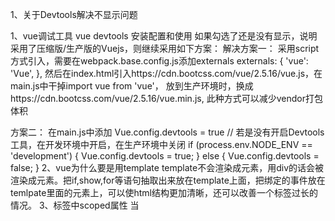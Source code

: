 1、关于Devtools解决不显示问题
 
1、vue调试工具 vue devtools 安装配置和使用
如果勾选了还是没有显示，说明采用了压缩版/生产版的Vuejs，则继续采用如下方案：
解决方案一：
采用script方式引入，需要在webpack.base.config.js添加externals
externals: {
   'vue': 'Vue',
},
然后在index.html引入https://cdn.bootcss.com/vue/2.5.16/vue.js，在main.js中干掉import vue from 'vue'，
放到生产环境时，换成https://cdn.bootcss.com/vue/2.5.16/vue.min.js,
此种方式可以减少vendor打包体积
 
方案二：
在main.js中添加
Vue.config.devtools = true
// 若是没有开启Devtools工具，在开发环境中开启，在生产环境中关闭
if (process.env.NODE_ENV == 'development') {
   Vue.config.devtools = true;
} else {
   Vue.config.devtools = false;
}
2、vue为什么要是用template
template不会渲染成元素，用div的话会被渲染成元素。把if,show,for等语句抽取出来放在template上面，把绑定的事件放在temlpate里面的元素上，可以使html结构更加清晰，还可以改善一个标签过长的情况。
3、标签中scoped属性
当 <style> 标签有 scoped 属性时，它的CSS 只作用于当前组件中的元素。

Vue父子间通信
语雀文档：https://www.yuque.com/docs/share/4167c387-2ef3-4cf4-bacc-6d2e6d2251d2?# 《学习笔记》

vscode链接Git初始化
 git config --global user.email "you@example.com"
  git config --global user.name "Your Name"


1.完成培训视频学习，并撰写相关学习笔记0708强国培训学习笔记 。
2.完成培训考试。
3.雏鹰4班分享环节代表小组，制作售后模块分享PPT并完成售后模块的分享。
4.详解vue中的ref和$refs的使用：
目的：获取dom
$("#id").text('xxx')   // 使用Jquery
document.getElementById("id")  // 使用原生Dom
使用VUE:通过在dom或组件上面注册ref，然后使用对象refs来进行调用。（）
尽管存在 prop 和事件，有的时候你仍可能需要在 JavaScript 里直接访问一个子组件。为了达到这个目的，你可以通过 ref 这个 attribute 为子组件赋予一个 ID 引用。例如：
<base-input ref="usernameInput"></base-input>
现在在你已经定义了这个 ref 的组件里，你可以使用：
this.$refs.usernameInput
来访问这个 <base-input> 实例，以便不时之需。比如程序化地从一个父级组件聚焦这个输入框。在刚才那个例子中，该 <base-input> 组件也可以使用一个类似的 ref 提供对内部这个指定元素的访问，例如：
<input ref="input">
甚至可以通过其父级组件定义方法：
methods: {
  // 用来从父级组件聚焦输入框
  focus: function () {
    this.$refs.input.focus()
  }
}
这样就允许父级组件通过下面的代码聚焦 <base-input> 里的输入框：
this.$refs.usernameInput.focus()

// 备份二
 // 供应商名称
            <el-table-column prop="providerName" :label="$t('purchaseProvider.supplierName')"
                             align="center" width="150" sortable>
            </el-table-column>
            // 供应商编号
            <el-table-column prop="providerNo" :label="$t('purchaseProvider.supplierCode')"
                             align="center" width="130" sortable>
            </el-table-column>
            // 线上供货渠道
            <el-table-column prop="platformId" :label="$t('purchaseProvider.onlineSupplyChannels')"
                             align="center" width="150" sortable>
            </el-table-column>
            // 联系人
            <el-table-column prop="contact" :label="$t('purchaseProvider.contactPerson')"
                             align="center" width="100" sortable>
            </el-table-column>
            // 手机
            <el-table-column prop="mobile" :label="$t('purchaseProvider.mobilePhone')"
                             align="center" width="150" sortable>
            </el-table-column>
            // 固话
            <el-table-column prop="telno" :label="$t('purchaseProvider.telephone')"
                             align="center" width="100" sortable>
            </el-table-column>
            // 邮箱
            <el-table-column prop="email" :label="$t('purchaseProvider.email')"
                             align="center" width="100" sortable>
            </el-table-column>
            // QQ
            <el-table-column prop="qq" label="QQ" align="center" >
            </el-table-column>
            // 旺旺
            <el-table-column prop="wangwang" :label="$t('purchaseProvider.wantWant')"
                             align="center" width="100" >
            </el-table-column>
            // 传真
            <el-table-column prop="fax" :label="$t('purchaseProvider.fax')"
                             align="center" width="100" >
            </el-table-column>
            // 地址
            <el-table-column prop="address" :label="$t('purchaseProvider.address')"
                             align="center" width="300" >
              <template slot-scope="scope">
                {{getCountryName(scope.row.country)}} {{scope.row.province}} {{scope.row.city}} {{scope.row.district}} {{scope.row.address}}
              </template>
            </el-table-column>
            // 邮编
            <el-table-column prop="zip" :label="$t('purchaseProvider.postCode')" align="center" width="100">
            </el-table-column>
            // 自定义属性1
            <el-table-column prop="prop1" :label="$t('purchaseProvider.customAttribute1')" align="center" width="100">
            </el-table-column>
            // 自定义属性2
            <el-table-column prop="prop2" :label="$t('purchaseProvider.customAttribute2')" align="center" width="100">
            </el-table-column>
            // 自定义属性3
            <el-table-column prop="prop3" :label="$t('purchaseProvider.customAttribute3')" align="center" width="100">
            </el-table-column>
            // 自定义属性4
            <el-table-column prop="prop4" :label="$t('purchaseProvider.customAttribute4')" align="center" width="100">
            </el-table-column>
            // 启用状态
            <el-table-column prop="deleted" :label="$t('purchaseProvider.enableStatus')" align="center" width="100" sortable>
              <template slot-scope="scope">
                {{scope.row.deleted === 0?$t('purchaseProvider.enable'):$t('purchaseProvider.deactivate')}}
              </template>
            </el-table-column>
            // 备注
            <el-table-column prop="remark" :label="$t('purchaseProvider.remark')" align="center" width="100">
            </el-table-column>
            // 创建时间
            <el-table-column prop="created" width="150" :label="$t('purchaseProvider.createdTime')"
                             align="center" sortable>
            </el-table-column>


            // 备份二

            <el-tabs v-model="activeTag" @tab-click="changeTab">
            <el-tab-pane :label="$t('goodsSuite.specTag')" name="0">
              <SubTable :table-data="suiteDetailList" :table-title="specTitle"
                        :currency="currency"></SubTable>
            </el-tab-pane>
            <el-tab-pane :label="$t('goodsSuite.logTag')" name="1">
              <SubTable :table-data="suiteLogList" :table-title="suiteLogTitle"></SubTable>
            </el-tab-pane>
            </el-tabs>


typeof null的值; // object
typeof undefined的值; // undefined
typeof NaN的值; number
typeof []的值 // object
typeof {}的值 // object

哪些操作会造成内存泄漏:

第一种情况是我们由于使用未声明的变量，而意外的创建了一个全局变量，而使这个变量一直留在内存中无法被回收。

第二种情况是我们设置了 setInterval 定时器，而忘记取消它，如果循环函数有对外部变量的引用的话，那么这个变量会被一直留
在内存中，而无法被回收。

第三种情况是我们获取一个 DOM 元素的引用，而后面这个元素被删除，由于我们一直保留了对这个元素的引用，所以它也无法被回
收。

第四种情况是不合理的使用闭包，从而导致某些变量一直被留在内存当中。

深浅拷贝区别，手写深拷贝。如何对function进行拷贝:


// 浅拷贝的实现：
function shallowCopy(object) {
  // 只拷贝对象
  if (!object || typeof object !== "object") return;
  // 根据object的类型判断来创建一个数组或者对象
  let newObject = Array.isArray(object) ? [] : {};
  // 遍历object，并且判断object的属性才拷贝
  for (let key in object) {
    if (object.hasOwnProperty(key)) {
      newObject[key] = object[key];
    }
  }
  return newObject;
}

// 深拷贝的实现：
function deepCopy(object) {
  if (!object || typeof object !== "object") return;
  let newObjcet = Array.isArray(object) ? [] : {};
  for (let key in object) {
    if (object.hasOwnProperty(key)) {
      newObjcet[key] = 
      typeof object[key] === "object" ? deepCopy(object[key]) : object[key];
    }
  }
  return newObject;
}


Number.EPSILON
浮点数的存储
JavaScript 如何存储小数。和其它语言如 Java 和 Python 不同，JavaScript 中所有数字包括整数和小数都只有一种类型 — Number。
相同点在于他们的实现遵循 IEEE 754 标准，使用 64 位固定长度来表示，也就是标准的 double 双精度浮点数来表示。

解决：
1.升阶
2.左边两数计算与右边结果相减如果小于es6的Number.EPSILON的话，认定两遍相等。

大数危机：
要想解决大数的问题你可以引用第三方库 bignumber.js，原理是把所有数字当作字符串，重新实现了计算逻辑，缺点是性能比原生的差很多。
现在 TC39 已经有一个 Stage 3 的提案 proposal bigint，大数问题有望彻底解决。

进程 ，资源分配的基本单位
进程控制块 (Process Control Block, PCB) 描述进程的基本信息和运行状态，所谓的创建进程和撤销进程，都是指对 PCB 的操作。

调度算法：
1.1 先来先服务 first-come first-serverd（FCFS）

非抢占式的调度算法，按照请求的顺序进行调度。

有利于长作业，但不利于短作业，因为短作业必须一直等待前面的长作业执行完毕才能执行，而长作业又需要执行很长时间，造成了短作业等待时间过长。

1.2 短作业优先 shortest job first（SJF）

非抢占式的调度算法，按估计运行时间最短的顺序进行调度。

长作业有可能会饿死，处于一直等待短作业执行完毕的状态。因为如果一直有短作业到来，那么长作业永远得不到调度。

1.3 最短剩余时间优先 shortest remaining time next（SRTN）

最短作业优先的抢占式版本，按剩余运行时间的顺序进行调度。 当一个新的作业到达时，其整个运行时间与当前进程的剩余时间作比较。如果新的进程需要的时间更少，则挂起当前进程，运行新的进程。否则新的进程等待。

1.4 时间片轮转

将所有就绪进程按 FCFS 的原则排成一个队列，每次调度时，把 CPU 时间分配给队首进程，该进程可以执行一个时间片。当时间片用完时，由计时器发出时钟中断，调度程序便停止该进程的执行，并将它送往就绪队列的末尾，同时继续把 CPU 时间分配给队首的进程。

时间片轮转算法的效率和时间片的大小有很大关系：

因为进程切换都要保存进程的信息并且载入新进程的信息，如果时间片太小，会导致进程切换得太频繁，在进程切换上就会花过多时间。
而如果时间片过长，那么实时性就不能得到保证。


线程，独立调度的基本单位
一个进程中可以有多个线程，它们共享进程资源。
QQ 和浏览器是两个进程，浏览器进程里面有很多线程，例如 HTTP 请求线程、事件响应线程、渲染线程等等，线程的并发执行使得在浏览器中点击一个新链接从而发起 HTTP 请求时，浏览器还可以响应用户的其它事件。

api的设计原则：create destory wait 暂停-》恢复
进程与线程的区别

进程通信：管道、消息队列、socket套接字、共享内存、信号、信号量


canvas和svg的区别？什么是矢量图？svg的优势？

矢量图形是计算机图形学中用点、直线或者多边形等基于数学方程的几何图元表示图像。

Canvas 是一种通过 JavaScript 来绘制 2D 图形的方法。Canvas 是逐像素来进行渲染的，因此当我们对 Canvas 进行缩放时，
会出现锯齿或者失真的情况。
 
SVG 是一种使用 XML 描述 2D 图形的语言。SVG 基于 XML，这意味着 SVG DOM 中的每个元素都是可用的。我们可以为某个元素
附加 JavaScript 事件监听函数。并且 SVG 保存的是图形的绘制方法，因此当 SVG 图形缩放时并不会失真。

Canvas适用场景
Canvas提供的功能更原始，适合像素处理，动态渲染和大数据量绘制
（Canvas是基于位图的图像，它不能够改变大小，只能缩放显示；所以说Canvas更适合用来实现类似于Flash能做的事情）
SVG适用场景
SVG功能更完善，适合静态图片展示，高保真文档查看和打印的应用场景
（SVG更适合用来做动态交互，而且SVG绘图很容易编辑，只需要增加或移除相应的元素就可以了。）



如何用css写一个扇形、用css写一个三角形。
.triangle{
  position: absolute;
  width:0;
  height: 0;
  border-width:0 10px 10px 10px;
  border-style: solid;
  border-color: transparent transparent white transparent;
}

    .shanxing { 
      position:absolute;
      width: 0;
      height: 0;
      border-width:100px;
      border-style:solid;
      border-color:transparent;
      border-top-color:#f00;
      border-radius:100px;  
      }

/*二值语法纵向横向*/
/*三值语法上横向下*/

了解CSSmodule吗？如何避免css的属性污染？(所有的类名和动画名称默认都有各自的作用域的CSS文件)

CSS模块化： 使用CSS并使用JS来管理样式依赖，CSS Modules能最大化地结合现有CSS生态和JS模块化能力。
发布时依旧编译出单独的 JS 和 CSS。

CSS Modules 实现了以下几点：
所有样式都是 local 的，解决了命名冲突和全局污染问题
class 名生成规则配置灵活，可以此来压缩 class 名（自动生成class名并且用算法生成了一个序列码，保证了唯一性）
只需引用组件的 JS 就能搞定组件所有的 JS 和 CSS
依然是 CSS，几乎 0 学习成本。

使用了 CSS Modules 后，就相当于给每个 class 名外加加了一个 :local，以此来实现样式的局部化，如果你想切换到全局模式，使用对应的 :global。
.normal {
  color: green;
}

/* 以上与下面等价 */
:local(.normal) {
  color: green; 
}

/* 定义全局样式 */
:global(.btn) {
  color: red;
}

/* 定义多个全局样式 */
:global {
  .link {
    color: green;
  }
  .box {
    color: yellow;
  }
}

Compose 来组合样式
对于样式复用，CSS Modules 只提供了唯一的方式来处理：composes 组合
/* components/Button.css */
.base { /* 所有通用的样式 */ }

.normal {
  composes: base;
  /* normal 其它样式 */
}

.disabled {
  composes: base;
  /* disabled 其它样式 */
}

import styles from './Button.css';

buttonElem.outerHTML = `<button class=${styles.normal}>Submit</button>`

生成的 HTML 变为
<button class="button--base-daf62 button--normal-abc53">Submit</button>






eg：出现问题：要修改其中td的样式，因为是全局的，所以其他也会受到影响。所以使用局部作用:local或者页面引用解决。
tbody tr td{
    text-align: center!important;
    color: #00cc00
  }
解决方法：
（1）:local(.类名)


:local(.biaoge-duli){
  tbody tr td{
    text-align: center!important;
    color: #00cc00
  }
}

（2）页面引用

import styles from '../styles.css';//对应的文件名

---

<Table className={styg['biaoge-duli']} />


this.$nextTick学一下记忆一下
使用场景：在数据变化后要执行的某个操作，而这个操作需要使用随数据改变而改变的DOM结构的时候，这个操作都应该放进Vue.nextTick()的回调函数中。
应用场景：需要在视图更新之后，基于新的视图进行操作。

Vue 实现响应式并不是数据发生变化之后 DOM 立即变化，而是异步更新。
$nextTick 是在下次 DOM 更新循环结束之后执行延迟回调，在修改数据之后使用 $nextTick，则可以在回调中获取更新后的 DOM

原理：
Vue 异步执行 DOM 更新。只要观察到数据变化，Vue 将开启一个队列，并缓冲在同一事件循环中发生的所有数据改变。如果同一个 watcher 被多次触发，只会被推入到队列中一次。这种在缓冲时去除重复数据对于避免不必要的计算和 DOM 操作上非常重要。然后，在下一个的事件循环“tick”中，Vue 刷新队列并执行实际 (已去重的) 工作。Vue 在内部尝试对异步队列使用原生的 Promise.then 和MessageChannel，如果执行环境不支持，会采用 setTimeout(fn, 0)代替。

例如，当你设置vm.someData = 'new value'，该组件不会立即重新渲染。当刷新队列时，组件会在事件循环队列清空时的下一个“tick”更新。多数情况我们不需要关心这个过程，但是如果你想在 DOM 状态更新后做点什么，这就可能会有些棘手。虽然 Vue.js 通常鼓励开发人员沿着“数据驱动”的方式思考，避免直接接触 DOM，但是有时我们确实要这么做。为了在数据变化之后等待 Vue 完成更新 DOM ，可以在数据变化之后立即使用Vue.nextTick(callback) 。这样回调函数在 DOM 更新完成后就会调用。


事件循环：
第一个 tick（图例中第一个步骤，即'本次更新循环'）：

首先修改数据，这是同步任务。同一事件循环的所有的同步任务都在主线程上执行，形成一个执行栈，此时还未涉及 DOM 。
Vue 开启一个异步队列，并缓冲在此事件循环中发生的所有数据改变。如果同一个 watcher 被多次触发，只会被推入到队列中一次。
第二个 tick（图例中第二个步骤，即'下次更新循环'）：

同步任务执行完毕，开始执行异步 watcher 队列的任务，更新 DOM 。Vue 在内部尝试对异步队列使用原生的 Promise.then 和 MessageChannel 方法，如果执行环境不支持，会采用 setTimeout(fn, 0) 代替。

第三个 tick（图例中第三个步骤）：

此时就是文档所说的

下次 DOM 更新循环结束之后
此时通过 Vue.nextTick 获取到改变后的 DOM 。通过 setTimeout(fn, 0) 也可以同样获取到。

简单总结事件循环：

同步代码执行 -> 查找异步队列，推入执行栈，执行Vue.nextTick[事件循环1] ->查找异步队列，推入执行栈，执行Vue.nextTick[事件循环2]...

总之，异步是单独的一个tick，不会和同步在一个 tick 里发生，也是 DOM 不会马上改变的原因。


继承 有寄生组合继承和ES6的extends的区别



vue123的区别 ：https://juejin.im/post/6844904120189452302#heading-5

vue2,3我自己看到的区别没有webpack的配置，需要自己写，3有gui操作
[思考]我一个后端，我觉得应该这样答，vue3完善了自己的工具链，做了更好的工程化，将webpack的配置整合到自己的体系中去，但同时也让vue逐渐拥有了壁垒
数据双向绑定的方法更换成代理的方式了，更好的支持了ts的语法[捂脸]
